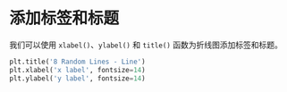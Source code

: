 # 添加标签和标题

我们可以使用 `xlabel()`、`ylabel()` 和 `title()` 函数为折线图添加标签和标题。

```python
plt.title('8 Random Lines - Line')
plt.xlabel('x label', fontsize=14)
plt.ylabel('y label', fontsize=14)
```
